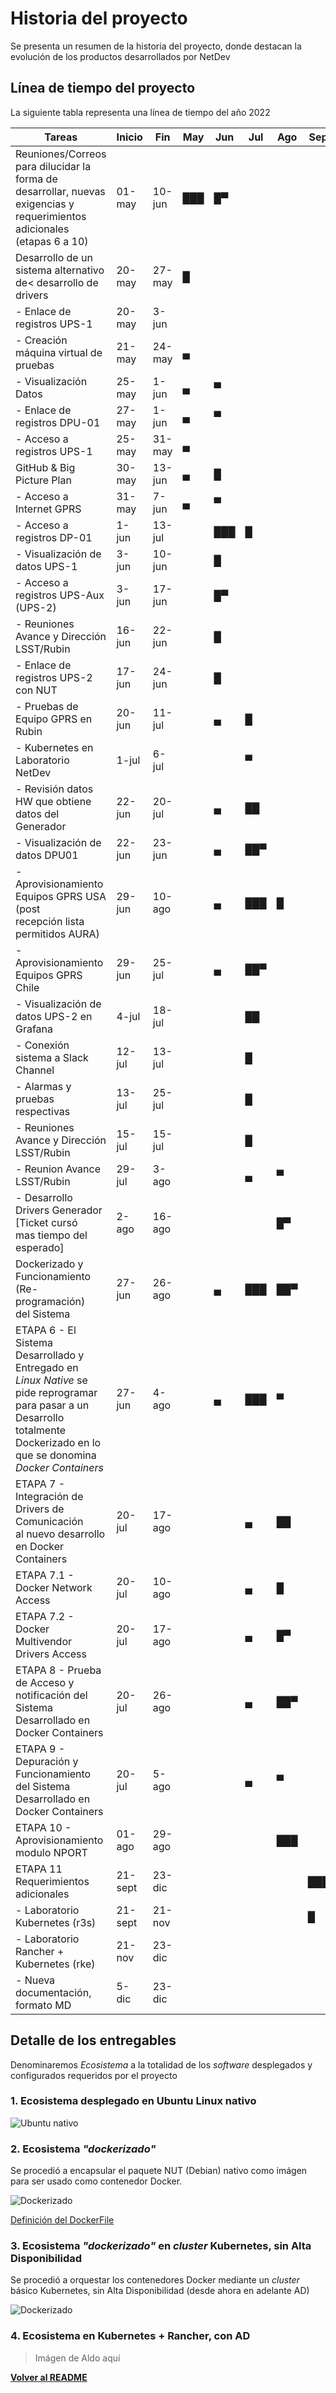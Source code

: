 # Historia del proyecto

Se presenta un resumen de la historia del proyecto, donde destacan la evolución de los productos desarrollados por NetDev

## Línea de tiempo del proyecto

La siguiente tabla representa una línea de tiempo del año 2022

| Tareas                                                                                                                                                                          | Inicio  | Fin    | May | Jun | Jul | Ago | Sep | Oct | Nov | Dic |
| ------------------------------------------------------------------------------------------------------------------------------------------------------------------------------- | ------- | ------ | --- | --- | --- | --- | --- | --- | --- | --- |
| Reuniones/Correos para dilucidar la forma de desarrollar, nuevas exigencias y requerimientos adicionales (etapas 6 a 10)                                                        | 01-may  | 10-jun | ███ | █▀  |     |     |     |     |     |     |
| Desarrollo de un sistema alternativo de< desarrollo de drivers                                                                                                                  | 20-may  | 27-may | █   |     |     |     |     |     |     |     |
| - Enlace de registros UPS-1                                                                                                                                                     | 20-may  | 3-jun  |     |     |     |     |     |     |     |     |
| - Creación máquina virtual de pruebas                                                                                                                                           | 21-may  | 24-may | ▄   |     |     |     |     |     |     |     |
| - Visualización Datos                                                                                                                                                           | 25-may  | 1-jun  | ▄   | ▀   |     |     |     |     |     |     |
| - Enlace de registros DPU-01                                                                                                                                                    | 27-may  | 1-jun  | ▄   | ▀   |     |     |     |     |     |     |
| - Acceso a registros UPS-1                                                                                                                                                      | 25-may  | 31-may | ▄   |     |     |     |     |     |     |     |
| GitHub & Big Picture Plan                                                                                                                                                       | 30-may  | 13-jun | ▄   | █   |     |     |     |     |     |     |
| - Acceso a Internet GPRS                                                                                                                                                        | 31-may  | 7-jun  | ▄   | ▀   |     |     |     |     |     |     |
| - Acceso a registros DP-01                                                                                                                                                      | 1-jun   | 13-jul |     | ███ | █   |     |     |     |     |     |
| - Visualización de datos UPS-1                                                                                                                                                  | 3-jun   | 10-jun |     | █   |     |     |     |     |     |     |
| - Acceso a registros UPS-Aux (UPS-2)                                                                                                                                            | 3-jun   | 17-jun |     | █▀  |     |     |     |     |     |     |
| - Reuniones Avance y Dirección LSST/Rubin                                                                                                                                       | 16-jun  | 22-jun |     | █   |     |     |     |     |     |     |
| - Enlace de registros UPS-2 con NUT                                                                                                                                             | 17-jun  | 24-jun |     | █   |     |     |     |     |     |     |
| - Pruebas de Equipo GPRS en Rubin                                                                                                                                               | 20-jun  | 11-jul |     | ▄   | █   |     |     |     |     |     |
| - Kubernetes en Laboratorio NetDev                                                                                                                                              | 1-jul   | 6-jul  |     |     | ▀   |     |     |     |     |     |
| - Revisión datos HW que obtiene datos del</br> Generador                                                                                                                        | 22-jun  | 20-jul |     | ▄   | ██  |     |     |     |     |     |
| - Visualización de datos DPU01                                                                                                                                                  | 22-jun  | 23-jun |     | ▄   | ██▀ |     |     |     |     |     |
| - Aprovisionamiento Equipos GPRS USA (post</br> recepción lista permitidos AURA)                                                                                                | 29-jun  | 10-ago |     | ▄   | ███ | █   |     |     |     |     |
| - Aprovisionamiento Equipos GPRS Chile                                                                                                                                          | 29-jun  | 25-jul |     | ▄   | ██▀ |     |     |     |     |     |
| - Visualización de datos UPS-2 en Grafana                                                                                                                                       | 4-jul   | 18-jul |     |     | ██  |     |     |     |     |     |
| - Conexión sistema a Slack Channel                                                                                                                                              | 12-jul  | 13-jul |     |     | █   |     |     |     |     |     |
| - Alarmas y pruebas respectivas                                                                                                                                                 | 13-jul  | 25-jul |     |     | █   |     |     |     |     |     |
| - Reuniones Avance y Dirección LSST/Rubin                                                                                                                                       | 15-jul  | 15-jul |     |     | █   |     |     |     |     |     |
| - Reunion Avance LSST/Rubin                                                                                                                                                     | 29-jul  | 3-ago  |     |     | ▄   | ▀   |     |     |     |     |
| - Desarrollo Drivers Generador [Ticket cursó</br>mas tiempo del esperado]                                                                                                       | 2-ago   | 16-ago |     |     |     | █▀  |     |     |     |     |
| Dockerizado y Funcionamiento (Re-programación)</br>del Sistema                                                                                                                  | 27-jun  | 26-ago |     | ▄   | ███ | ██▀ |     |     |     |     |
| ETAPA 6 - El Sistema Desarrollado y Entregado en _Linux Native_ se pide reprogramar para pasar a un Desarrollo totalmente Dockerizado en lo que se donomina _Docker Containers_ | 27-jun  | 4-ago  |     | ▄   | ███ | ▀   |     |     |     |     |
| ETAPA 7 - Integración de Drivers de Comunicación</br>al nuevo desarrollo en Docker Containers                                                                                   | 20-jul  | 17-ago |     |     | ▄   | ██  |     |     |     |     |
| ETAPA 7.1 - Docker Network Access                                                                                                                                               | 20-jul  | 10-ago |     |     | ▄   | █   |     |     |     |     |
| ETAPA 7.2 - Docker Multivendor Drivers Access                                                                                                                                   | 20-jul  | 17-ago |     |     | ▄   | █▀  |     |     |     |     |
| ETAPA 8 - Prueba de Acceso y notificación del</br>Sistema Desarrollado en Docker Containers                                                                                     | 20-jul  | 26-ago |     |     | ▄   | ██▀ |     |     |     |     |
| ETAPA 9 - Depuración y Funcionamiento del Sistema</br>Desarrollado en Docker Containers                                                                                         | 20-jul  | 5-ago  |     |     | ▄   | ▀   |     |     |     |     |
| ETAPA 10 - Aprovisionamiento modulo NPORT                                                                                                                                       | 01-ago  | 29-ago |     |     |     | ███ |     |     |     |     |
| ETAPA 11 Requerimientos adicionales                                                                                                                                             | 21-sept | 23-dic |     |     |     |     | ███ | ███ | ███ | ███ |
| - Laboratorio Kubernetes (r3s)                                                                                                                                                  | 21-sept | 21-nov |     |     |     |     | █   | ███ |     |     |
| - Laboratorio Rancher + Kubernetes (rke)                                                                                                                                        | 21-nov  | 23-dic |     |     |     |     |     |     | █   | ███ |
| - Nueva documentación, formato MD                                                                                                                                               | 5-dic   | 23-dic |     |     |     |     |     |     |     | ███ |

## Detalle de los entregables

Denominaremos _Ecosistema_ a la totalidad de los _software_ desplegados y configurados requeridos por el proyecto

### 1. Ecosistema desplegado en Ubuntu Linux nativo

![Ubuntu nativo](/imgs/anexo3_01_ubuntu_nativo.png)

### 2. Ecosistema _"dockerizado"_

Se procedió a encapsular el paquete NUT (Debian) nativo como imágen para ser usado como contenedor Docker.

![Dockerizado](/imgs/anexo3_02_dockerizado.png)

[Definición del DockerFile](</yamls/(deprecado)DockerFileInflux.yaml>)

### 3. Ecosistema _"dockerizado"_ en _cluster_ Kubernetes, sin Alta Disponibilidad

Se procedió a orquestar los contenedores Docker mediante un _cluster_ básico Kubernetes, sin Alta Disponibilidad (desde ahora en adelante AD)

![Dockerizado](/imgs/anexo3_03_kubernetizado.png)

### 4. Ecosistema en Kubernetes + Rancher, con AD

> Imágen de Aldo aquí

**[Volver al README](/README.md)**
